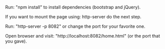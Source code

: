 
Run: "npm install" to install dependencies (bootstrap and jQuery).

If you want to mount the page using: http-server do the next step.

Run: "http-server -p 8082" or change the port for your favorite one.

Open browser and visit: "http://localhost:8082/home.html" (or the port that you gave).